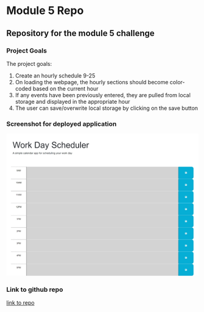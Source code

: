 # Module 5 Repo

## Repository for the module 5 challenge

### Project Goals 

The project goals:
  1. Create an hourly schedule 9-25
  2. On loading the webpage, the hourly sections should become color-coded based on the current hour
  3. If any events have been previously entered, they are pulled from local storage and displayed in the appropriate hour
  4. The user can save/overwrite local storage by clicking on the save button



### Screenshot for deployed application
![deployed app](./Assets/Web%20capture_2-2-2023_213844_.jpeg)

### Link to github repo

[link to repo](https://hmccarthy1.github.io/module5ChallengeRepo/)